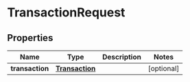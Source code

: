 

# TransactionRequest

## Properties

Name | Type | Description | Notes
------------ | ------------- | ------------- | -------------
**transaction** | [**Transaction**](Transaction.md) |  |  [optional]



